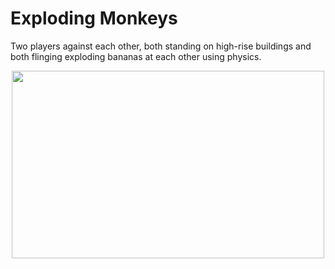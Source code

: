 # Exploding Monkeys

Two players against each other, both standing on high-rise buildings and both flinging exploding bananas at each other using physics.

<p align="center">
  <img width="500" height="300" src="https://user-images.githubusercontent.com/27751735/60298836-0bfd2780-9934-11e9-8c97-53f1c7387d88.png">
</p>


